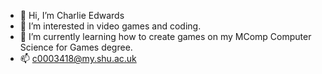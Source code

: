 - 👋 Hi, I’m Charlie Edwards
- 👀 I’m interested in video games and coding.
- 🌱 I’m currently learning how to create games on my MComp Computer Science for Games degree.
- 📫 c0003418@my.shu.ac.uk

